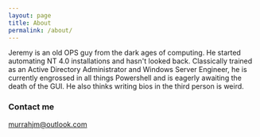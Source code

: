 ```yaml
---
layout: page
title: About
permalink: /about/
---
```


Jeremy is an old OPS guy from the dark ages of computing.  He started automating NT 4.0 installations and hasn't looked back.  Classically trained as an Active Directory Administrator and Windows Server Engineer, he is currently engrossed in all things Powershell and is eagerly awaiting the death of the GUI.  He also thinks writing bios in the third person is weird.


### Contact me

[murrahjm@outlook.com](mailto:murrahjm@outlook.com)